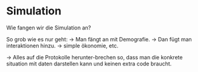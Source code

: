 # Simulation

Wie fangen wir die Simulation an?

So grob wie es nur geht: 
-> Man fängt an mit Demografie.
-> Dan fügt man interaktionen hinzu.
-> simple ökonomie, etc.

-> Alles auf die Protokolle herunter-brechen
  so, dass man die konkrete situation mit daten 
  darstellen kann und keinen extra code braucht.